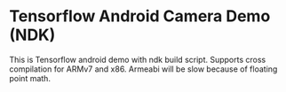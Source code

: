 # Tensorflow Android Camera Demo (NDK)

This is Tensorflow android demo with ndk build script. Supports cross compilation for ARMv7 and x86. Armeabi will be slow because of floating point math.